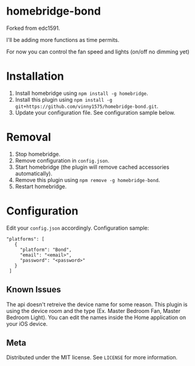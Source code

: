 # homebridge-bond

Forked from edc1591.

I'll be adding more functions as time permits.

For now you can control the fan speed and lights (on/off no dimming yet)

# Installation
1. Install homebridge using `npm install -g homebridge`.
2. Install this plugin using `npm install -g git+https://github.com/vinny1575/homebridge-bond.git`.
3. Update your configuration file. See configuration sample below.

# Removal
1. Stop homebridge.
2. Remove configuration in `config.json`.
3. Start homebridge (the plugin will remove cached accessories automatically).
4. Remove this plugin using `npm remove -g homebridge-bond`.
5. Restart homebridge.

# Configuration
Edit your `config.json` accordingly. Configuration sample:
 ```
"platforms": [
    {
      "platform": "Bond",
      "email": "<email>",
      "password": "<password>"
    }
  ]
```
## Known Issues

The api doesn't retreive the device name for some reason. This plugin is using the device room and the type (Ex. Master Bedroom Fan, Master Bedroom Light). You can edit the names inside the Home application on your iOS device.

## Meta

Distributed under the MIT license. See ``LICENSE`` for more information.

[license-image]: https://img.shields.io/badge/License-MIT-blue.svg
[license-url]: LICENSE
